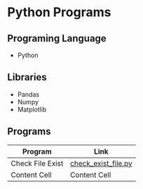 
# Python Programs



## Programing Language
- Python
## Libraries

-  Pandas
-  Numpy
-  Matplotlib


## Programs
| Program  | Link |
| ------------- | ------------- |
| Check File Exist  | [check_exist_file.py](https://github.com/SulemanMughal/Python-Practice-Programmes/blob/main/File%20Manager/check_exist_file.py)  |
| Content Cell  | Content Cell  |